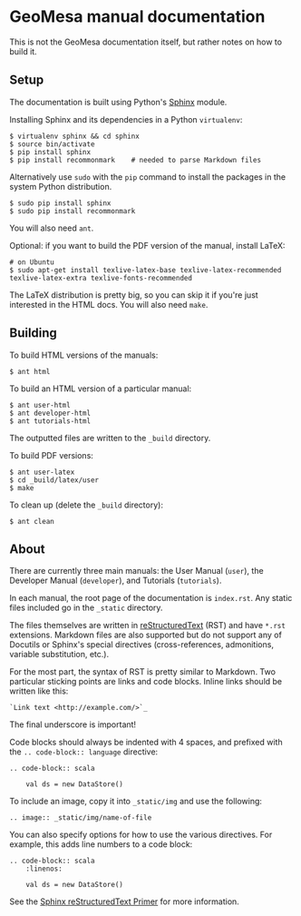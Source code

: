 # GeoMesa manual documentation

This is not the GeoMesa documentation itself, but rather notes on how to build it.

## Setup

The documentation is built using Python's [Sphinx](http://sphinx-doc.org/) module.

Installing Sphinx and its dependencies in a Python ``virtualenv``:

    $ virtualenv sphinx && cd sphinx
    $ source bin/activate
    $ pip install sphinx
    $ pip install recommonmark    # needed to parse Markdown files

Alternatively use ``sudo`` with the ``pip`` command to install the packages in the system Python distribution.

    $ sudo pip install sphinx
    $ sudo pip install recommonmark

You will also need ``ant``.

Optional:  if you want to build the PDF version of the manual, install LaTeX:

    # on Ubuntu
    $ sudo apt-get install texlive-latex-base texlive-latex-recommended texlive-latex-extra texlive-fonts-recommended

The LaTeX distribution is pretty big, so you can skip it if you're just interested in the HTML docs.
You will also need ``make``.

## Building

To build HTML versions of the manuals:

    $ ant html

To build an HTML version of a particular manual:

    $ ant user-html
    $ ant developer-html
    $ ant tutorials-html

The outputted files are written to the ``_build`` directory. 

To build PDF versions:

    $ ant user-latex
    $ cd _build/latex/user
    $ make

To clean up (delete the ``_build`` directory):

    $ ant clean 

## About

There are currently three main manuals: the User Manual (``user``), the Developer Manual (``developer``),
and Tutorials (``tutorials``).

In each manual, the root page of the documentation is ``index.rst``. Any static files included go in
the ``_static`` directory. 

The files themselves are written in [reStructuredText](http://docutils.sourceforge.net/rst.html) (RST) and have ``*.rst``
extensions. Markdown files are also supported but do not support any of Docutils or Sphinx's special directives
(cross-references, admonitions, variable substitution, etc.).

For the most part, the syntax of RST is pretty similar to Markdown. Two particular sticking points are links and
code blocks. Inline links should be written like this:
```
`Link text <http://example.com/>`_
```
The final underscore is important!

Code blocks should always be indented with 4 spaces, and prefixed with the `.. code-block:: language` directive:
```
.. code-block:: scala

    val ds = new DataStore()
```

To include an image, copy it into ``_static/img`` and use the following:
```
.. image:: _static/img/name-of-file
```

You can also specify options for how to use the various directives. For
example, this adds line numbers to a code block:
```
.. code-block:: scala
    :linenos:

    val ds = new DataStore()
```

See the [Sphinx reStructuredText Primer](http://sphinx-doc.org/rest.html) for more information.
